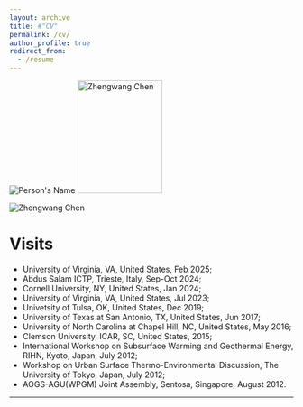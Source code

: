 ```yaml
---
layout: archive
title: #"CV"
permalink: /cv/
author_profile: true
redirect_from:
  - /resume
---
```


<img src="xzhlab.github.io/images/xz1.png" alt="Person's Name">
<img src="xzhlab.github.io/images/zw.jpg" alt="Zhengwang Chen" width="150" height="200" />  

![Zhengwang Chen](xzhlab.github.io/images/zw.jpg)

  
Visits
======

* University of Virginia, VA, United States, Feb 2025;
* Abdus Salam ICTP, Trieste, Italy, Sep-Oct 2024;
* Cornell University, NY, United States, Jan 2024;
* University of Virginia, VA, United States, Jul 2023;
* Univetsity of Tulsa, OK, United States, Dec 2019;
* University of Texas at San Antonio, TX, United States, Jun 2017;
* University of North Carolina at Chapel Hill, NC, United States, May 2016;
* Clemson University, ICAR, SC, United States, 2015;
* International Workshop on Subsurface Warming and Geothermal Energy, RIHN, Kyoto, Japan, July 2012;
* Workshop on Urban Surface Thermo-Environmental Discussion, The University of Tokyo, Japan, July 2012;
* AOGS-AGU(WPGM) Joint Assembly, Sentosa, Singapore, August 2012.

 


  
---

